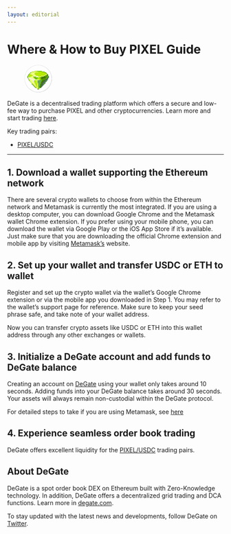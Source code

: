 ```yaml
---
layout: editorial
---
```


# Where & How to Buy PIXEL Guide

<figure><img src="../.gitbook/assets/pixel_0x3429d03c6f7521aec737a0bbf2e5ddcef2c3ae311716284485491.jpg" alt="" width="64" style="border-radius: 50%;"><figcaption></figcaption></figure>

DeGate is a decentralised trading platform which offers a secure and low-fee way to purchase PIXEL and other cryptocurrencies. Learn more and start trading [here](https://app.degate.com/trade/USDC/0x3429d03c6f7521aec737a0bbf2e5ddcef2c3ae31?utm_source=howtobuy).&#x20;

Key trading pairs:

* [PIXEL/USDC](https://app.degate.com/trade/USDC/PIXEL?utm_source=howtobuy)

***

## 1. Download a wallet supporting the Ethereum network

There are several crypto wallets to choose from within the Ethereum network and Metamask is currently the most integrated. If you are using a desktop computer, you can download Google Chrome and the Metamask wallet Chrome extension. If you prefer using your mobile phone, you can download the wallet via Google Play or the iOS App Store if it’s available. Just make sure that you are downloading the official Chrome extension and mobile app by visiting [Metamask’s](https://metamask.io/) website.

## 2. Set up your wallet and transfer USDC or ETH to wallet

Register and set up the crypto wallet via the wallet’s Google Chrome extension or via the mobile app you downloaded in Step 1. You may refer to the wallet’s support page for reference. Make sure to keep your seed phrase safe, and take note of your wallet address.&#x20;

Now you can transfer crypto assets like USDC or ETH into this wallet address through any other exchanges or wallets.

## 3. Initialize a DeGate account and add funds to DeGate balance

Creating an account on [DeGate](https://app.degate.com/?utm_source=PIXEL_howtobuy) using your wallet only takes around 10 seconds. Adding funds into your DeGate balance takes around 30 seconds. Your assets will always remain non-custodial within the DeGate protocol.

For detailed steps to take if you are using Metamask, see [here](https://docs.degate.com/v/product_en/main-features/wallet-connectivity/metamask)

## 4. Experience seamless order book trading

DeGate offers excellent liquidity for the [PIXEL/USDC](https://app.degate.com/trade/USDC/PIXEL?utm_source=howtobuy) trading pairs.&#x20;

## About DeGate

DeGate is a spot order book DEX on Ethereum built with Zero-Knowledge technology. In addition, DeGate offers a decentralized grid trading and DCA functions. Learn more in [degate.com](https://degate.com/?utm_source=PIXEL_howtobuy).

To stay updated with the latest news and developments, follow DeGate on [Twitter](https://twitter.com/degatedex).
